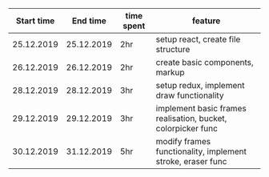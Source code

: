 | Start time | End time   | time spent | feature                                                      |
| ---------- | ---------- | ---------- | ------------------------------------------------------------ |
| 25.12.2019 | 25.12.2019 | 2hr        | setup react, create file structure                           |
| 26.12.2019 | 26.12.2019 | 2hr        | create basic components, markup                              |
| 28.12.2019 | 28.12.2019 | 3hr        | setup redux, implement draw functionality                    |
| 29.12.2019 | 29.12.2019 | 3hr        | implement basic frames realisation, bucket, colorpicker func |
| 30.12.2019 | 31.12.2019 | 5hr        | modify frames functionality, implement stroke, eraser func   |
